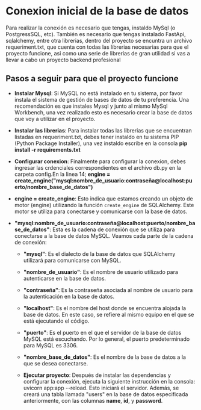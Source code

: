 # Conexion inicial de la base de datos

Para realizar la conexión es necesario que tengas, instaldo MySql (o PostgressSQL, etc). También es necesario que tengas instalado FastApi, sqlalchemy, entre otra librerias, dentro del proyecto se encuntra un archivo requeriment.txt, que cuenta con todas las librerias necesarias para que el proyecto funcione, asi como una serie de librerias de gran utilidad si vas a llevar a cabo un proyecto backend profesional 

## Pasos a seguir para que el proyecto funcione

- **Instalar Mysql**: Si MySQL no está instalado en tu sistema, por favor instala el sistema de gestión de bases de datos de tu preferencia. Una recomendación es que instales Mysql y junto al mismo MySql Workbench, una vez realizado esto es necesario crear la base de datos que voy a utilizar en el proyecto.
  
- **Instalar las librerias**: Para instalar todas las librerias que se encuentran listadas en requeriment.txt, debes tener instaldo en tu sistema PIP (Python Package Installer), una vez instaldo escribe en la consola **pip install -r requirements.txt**

- **Configurar conexion**: Finalmente para configurar la conexion, debes ingresar las crdenciales correspondientes en el archivo db.py en la carpeta config.En la linea 14; **engine = create_engine("mysql:nombre_de_usuario:contraseña@localhost:puerto/nombre_base_de_datos")**

- **engine = create_engine**: Esto indica que estamos creando un objeto de motor (engine) utilizando la función `create_engine` de SQLAlchemy. Este motor se utiliza para conectarse y comunicarse con la base de datos.

- **"mysql:nombre_de_usuario:contraseña@localhost:puerto/nombre_base_de_datos"**: Esta es la cadena de conexión que se utiliza para conectarse a la base de datos MySQL. Veamos cada parte de la cadena de conexión:
  - **"mysql"**: Es el dialecto de la base de datos que SQLAlchemy utilizará para comunicarse con MySQL.
  - **"nombre_de_usuario"**: Es el nombre de usuario utilizado para autenticarse en la base de datos.
  - **"contraseña"**: Es la contraseña asociada al nombre de usuario para la autenticación en la base de datos.
  - **"localhost"**: Es el nombre del host donde se encuentra alojada la base de datos. En este caso, se refiere al mismo equipo en el que se está ejecutando el código.
  - **"puerto"**: Es el puerto en el que el servidor de la base de datos MySQL está escuchando. Por lo general, el puerto predeterminado para MySQL es 3306.
  - **"nombre_base_de_datos"**: Es el nombre de la base de datos a la que se desea conectarse.

  - **Ejecutar proyecto**: Después de instalar las dependencias y configurar la conexión, ejecuta la siguiente instrucción en la consola: uvicorn app:app --reload. Esto iniciará el servidor. Además, se creará una tabla llamada "users" en la base de datos especificada anteriormente, con las columnas **name**, **id**, y **password**.

